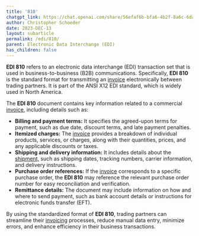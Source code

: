 ```yaml
---
title: '810'
chatgpt_link: https://chat.openai.com/share/56efaf6b-bfa6-4b2f-8a6c-6da866325731
author: Christopher Schoeder
date: 2023-DEC-13
layout: subarticle
permalink: /edi/810/
parent: Electronic Data Interchange (EDI)
has_children: false
---
```


**EDI 810** refers to an electronic data interchange (EDI) transaction set that is used in business-to-business (B2B) communications. Specifically, **EDI 810** is the standard format for transmitting an <a href="/financials/invoices">invoice</a> electronically between trading partners. It is part of the ANSI X12 EDI standard, which is widely used in North America.

The **EDI 810** document contains key information related to a commercial <a href="/financials/invoices">invoice</a>, including details such as:

- **Billing and payment terms:** It specifies the agreed-upon terms for payment, such as due date, discount terms, and late payment penalties.
- **Itemized charges:** The <a href="/financials/invoices">invoice</a> provides a breakdown of individual products, services, or charges, along with their quantities, prices, and any applicable discounts or taxes.
- **Shipping and delivery information:** It includes details about the <a href="/glossery/shipments">shipment,</a> such as shipping dates, tracking numbers, carrier information, and delivery instructions.
- **Purchase order references:** If the <a href="/financials/invoices">invoice</a> corresponds to a specific purchase order, the **EDI 810** may reference the relevant purchase order number for easy reconciliation and verification.
- **Remittance details:** The document may include information on how and where to send payment, such as bank account details or instructions for electronic funds transfer (EFT).

By using the standardized format of **EDI 810**, trading partners can streamline their <a href="/financials/invoices">invoicing</a> processes, reduce manual data entry, minimize errors, and enhance efficiency in their business transactions.

